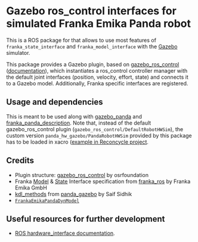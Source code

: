 # Gazebo ros_control interfaces for simulated Franka Emika Panda robot

This is a ROS package for that allows to use most features of `franka_state_interface` and `franka_model_interface` with the [Gazebo](http://gazebosim.org/) simulator.

This package provides a Gazebo plugin, based on [gazebo_ros_control](https://github.com/ros-simulation/gazebo_ros_pkgs/tree/kinetic-devel/gazebo_ros_control) ([documentation](http://gazebosim.org/tutorials?tut=ros_control)), which instantiates a ros_control controller manager with the default joint interfaces (position, velocity, effort, state) and connects it to a Gazebo model. Additionally, Franka specific interfaces are registered. 

## Usage and dependencies

This is meant to be used along with [gazebo_panda](https://github.com/justagist/gazebo_panda/) and [franka_panda_description](https://github.com/justagist/franka_panda_description). 
Note that, instead of the default gazebo_ros_control plugin (`gazebo_ros_control/DefaultRobotHWSim`), the custom version `panda_hw_gazebo/PandaRobotHWSim` provided by this package has to be loaded in xacro ([example in Reconcycle project](https://github.com/ReconCycle/franka_panda_description/blob/d8cfb29d28b6e5e076a7bbe4a6cbcdde5f6c7acd/robots/panda.transmission.xacro#L24-L29).

## Credits

* Plugin structure: [gazebo_ros_control](https://github.com/ros-simulation/gazebo_ros_pkgs/tree/kinetic-devel/gazebo_ros_control) by osrfoundation
* Franka [Model](https://github.com/frankaemika/franka_ros/blob/kinetic-devel/franka_hw/include/franka_hw/franka_model_interface.h) & [State](https://github.com/frankaemika/franka_ros/blob/kinetic-devel/franka_hw/include/franka_hw/franka_state_interface.h) Interface specification from [franka_ros](https://github.com/frankaemika/franka_ros/) by Franka Emika GmbH
* [kdl_methods]((https://github.com/justagist/panda_simulator/blob/melodic-devel/panda_gazebo/src/kdl_methods.cpp)) from [panda_gazebo](https://github.com/justagist/panda_simulator/blob/kinetic-devel/panda_gazebo) by Saif Sidhik
* [`FrankaEmikaPandaDynModel`](https://github.com/marcocognetti/FrankaEmikaPandaDynModel)

## Useful resources for further development

* [ROS hardware_interface documentation](http://docs.ros.org/en/melodic/api/hardware_interface/html/c++/).
